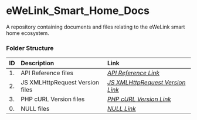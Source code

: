 # eWeLink_Smart_Home_Docs
A repository containing documents and files relating to the eWeLink smart home ecosystem. 

### Folder Structure

|ID|Description|Link|
| :------------| :------------ | :------------ |
|1.|API Reference files|*[API Reference Link](https://github.com/Cale-Torino/eWeLink_Smart_Home_Docs/tree/main/1.%20API%20Reference)*|
|2.|JS XMLHttpRequest Version files|*[JS XMLHttpRequest Version Link](https://github.com/Cale-Torino/eWeLink_Smart_Home_Docs/tree/main/2.%20JS%20XMLHttpRequest%20Version)*|
|3.|PHP cURL Version files|*[PHP cURL Version Link](https://github.com/Cale-Torino/eWeLink_Smart_Home_Docs/tree/main/3.%20PHP%20cURL%20Version)*|
|0.|NULL files|*[NULL Link](NULL)*|

